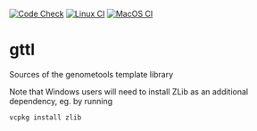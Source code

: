 [![Code Check](https://github.com/stefan-kurtz/gttl/actions/workflows/code-check.yml/badge.svg)](https://github.com/stefan-kurtz/gttl/actions/workflows/code-check.yml)
[![Linux CI](https://github.com/stefan-kurtz/gttl/actions/workflows/make-tests-linux.yml/badge.svg)](https://github.com/stefan-kurtz/gttl/actions/workflows/make-tests-linux.yml)
[![MacOS CI](https://github.com/stefan-kurtz/gttl/actions/workflows/make-tests-macos.yml/badge.svg)](https://github.com/stefan-kurtz/gttl/actions/workflows/make-tests-macos.yml)
# gttl
Sources of the genometools template library

Note that Windows users will need to install ZLib as an additional dependency, eg. by running
```
vcpkg install zlib
```

